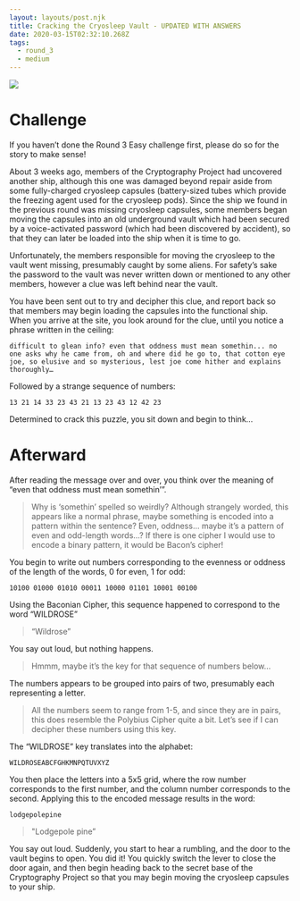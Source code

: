 ```yaml
---
layout: layouts/post.njk
title: Cracking the Cryosleep Vault - UPDATED WITH ANSWERS
date: 2020-03-15T02:32:10.268Z
tags:
  - round_3
  - medium
---
```

![](/images/cryosleep_capsule.jpg)

# Challenge

If you haven’t done the Round 3 Easy challenge first, please do so for the story to make sense!

About 3 weeks ago, members of the Cryptography Project had uncovered another ship, although this one was damaged beyond repair aside from some fully-charged cryosleep capsules (battery-sized tubes which provide the freezing agent used for the cryosleep pods). Since the ship we found in the previous round was missing cryosleep capsules, some members began moving the capsules into an old underground vault which had been secured by a voice-activated password (which had been discovered by accident), so that they can later be loaded into the ship when it is time to go.

Unfortunately, the members responsible for moving the cryosleep to the vault went missing, presumably caught by some aliens. For safety’s sake the password to the vault was never written down or mentioned to any other members, however a clue was left behind near the vault.

You have been sent out to try and decipher this clue, and report back so that members may begin loading the capsules into the functional ship.
When you arrive at the site, you look around for the clue, until you notice a phrase written in the ceiling:

`difficult to glean info? even that oddness must mean somethin... no one asks why he came from, oh and where did he go to, that cotton eye joe, so elusive and so mysterious, lest joe come hither and explains thoroughly…`

Followed by a strange sequence of numbers:

`13 21 14 33 23 43 21 13 23 43 12 42 23`

Determined to crack this puzzle, you sit down and begin to think…

# Afterward

After reading the message over and over, you think over the meaning of “even that oddness must mean somethin’”. 

> Why is ‘somethin’ spelled so weirdly? Although strangely worded, this appears like a normal phrase, maybe something is encoded into a pattern within the sentence? Even, oddness… maybe it’s a pattern of even and odd-length words…? If there is one cipher I would use to encode a binary pattern, it would be Bacon’s cipher!

You begin to write out numbers corresponding to the evenness or oddness of the length of the words, 0 for even, 1 for odd:

`10100 01000 01010 00011 10000 01101 10001 00100`

Using the Baconian Cipher, this sequence happened to correspond to the word “WILDROSE”

> “Wildrose”

You say out loud, but nothing happens. 

>Hmmm, maybe it’s the key for that sequence of numbers below…

The numbers appears to be grouped into pairs of two, presumably each representing a letter.

> All the numbers seem to range from 1-5, and since they are in pairs, this does resemble the Polybius Cipher quite a bit. Let’s see if I can decipher these numbers using this key.

The “WILDROSE” key translates into the alphabet:

`WILDROSEABCFGHKMNPQTUVXYZ`

You then place the letters into a 5x5 grid, where the row number corresponds to the first number, and the column number corresponds to the second. Applying this to the encoded message results in the word:

`lodgepolepine`

>"Lodgepole pine” 

You say out loud. Suddenly, you start to hear a rumbling, and the door to the vault begins to open. You did it! You quickly switch the lever to close the door again, and then begin heading back to the secret base of the Cryptography Project so that you may begin moving the cryosleep capsules to your ship.



